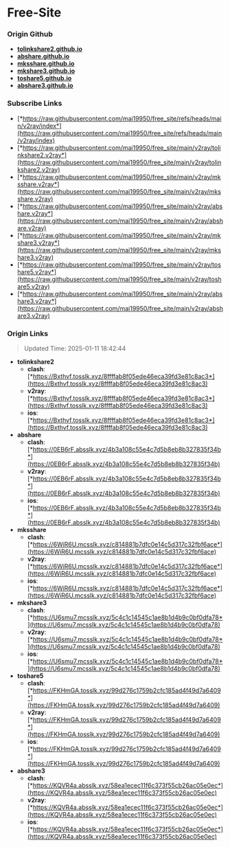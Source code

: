 # Free-Site

### Origin Github

- [**tolinkshare2.github.io**](https://github.com/tolinkshare2/tolinkshare2.github.io)
- [**abshare.github.io**](https://github.com/abshare/abshare.github.io)
- [**mksshare.github.io**](https://github.com/mksshare/mksshare.github.io)
- [**mkshare3.github.io**](https://github.com/mkshare3/mkshare3.github.io)
- [**toshare5.github.io**](https://github.com/toshare5/toshare5.github.io)
- [**abshare3.github.io**](https://github.com/abshare3/abshare3.github.io)

### Subscribe Links

- [*https://raw.githubusercontent.com/mai19950/free_site/refs/heads/main/v2ray/index*](https://raw.githubusercontent.com/mai19950/free_site/refs/heads/main/v2ray/index)
- [*https://raw.githubusercontent.com/mai19950/free_site/main/v2ray/tolinkshare2.v2ray*](https://raw.githubusercontent.com/mai19950/free_site/main/v2ray/tolinkshare2.v2ray)
- [*https://raw.githubusercontent.com/mai19950/free_site/main/v2ray/mksshare.v2ray*](https://raw.githubusercontent.com/mai19950/free_site/main/v2ray/mksshare.v2ray)
- [*https://raw.githubusercontent.com/mai19950/free_site/main/v2ray/abshare.v2ray*](https://raw.githubusercontent.com/mai19950/free_site/main/v2ray/abshare.v2ray)
- [*https://raw.githubusercontent.com/mai19950/free_site/main/v2ray/mkshare3.v2ray*](https://raw.githubusercontent.com/mai19950/free_site/main/v2ray/mkshare3.v2ray)
- [*https://raw.githubusercontent.com/mai19950/free_site/main/v2ray/toshare5.v2ray*](https://raw.githubusercontent.com/mai19950/free_site/main/v2ray/toshare5.v2ray)
- [*https://raw.githubusercontent.com/mai19950/free_site/main/v2ray/abshare3.v2ray*](https://raw.githubusercontent.com/mai19950/free_site/main/v2ray/abshare3.v2ray)

### Origin Links

> Updated Time: 2025-01-11 18:42:44

- **tolinkshare2**
  - **clash**: [*https://Bxthvf.tosslk.xyz/8ffffab8f05ede46eca39fd3e81c8ac3*](https://Bxthvf.tosslk.xyz/8ffffab8f05ede46eca39fd3e81c8ac3)
  - **v2ray**: [*https://Bxthvf.tosslk.xyz/8ffffab8f05ede46eca39fd3e81c8ac3*](https://Bxthvf.tosslk.xyz/8ffffab8f05ede46eca39fd3e81c8ac3)
  - **ios**: [*https://Bxthvf.tosslk.xyz/8ffffab8f05ede46eca39fd3e81c8ac3*](https://Bxthvf.tosslk.xyz/8ffffab8f05ede46eca39fd3e81c8ac3)
- **abshare**
  - **clash**: [*https://0EB6rF.absslk.xyz/4b3a108c55e4c7d5b8eb8b327835f34b*](https://0EB6rF.absslk.xyz/4b3a108c55e4c7d5b8eb8b327835f34b)
  - **v2ray**: [*https://0EB6rF.absslk.xyz/4b3a108c55e4c7d5b8eb8b327835f34b*](https://0EB6rF.absslk.xyz/4b3a108c55e4c7d5b8eb8b327835f34b)
  - **ios**: [*https://0EB6rF.absslk.xyz/4b3a108c55e4c7d5b8eb8b327835f34b*](https://0EB6rF.absslk.xyz/4b3a108c55e4c7d5b8eb8b327835f34b)
- **mksshare**
  - **clash**: [*https://6WiR6U.mcsslk.xyz/c814881b7dfc0e14c5d317c32fbf6ace*](https://6WiR6U.mcsslk.xyz/c814881b7dfc0e14c5d317c32fbf6ace)
  - **v2ray**: [*https://6WiR6U.mcsslk.xyz/c814881b7dfc0e14c5d317c32fbf6ace*](https://6WiR6U.mcsslk.xyz/c814881b7dfc0e14c5d317c32fbf6ace)
  - **ios**: [*https://6WiR6U.mcsslk.xyz/c814881b7dfc0e14c5d317c32fbf6ace*](https://6WiR6U.mcsslk.xyz/c814881b7dfc0e14c5d317c32fbf6ace)
- **mkshare3**
  - **clash**: [*https://U6smu7.mcsslk.xyz/5c4c1c14545c1ae8b1d4b9c0bf0dfa78*](https://U6smu7.mcsslk.xyz/5c4c1c14545c1ae8b1d4b9c0bf0dfa78)
  - **v2ray**: [*https://U6smu7.mcsslk.xyz/5c4c1c14545c1ae8b1d4b9c0bf0dfa78*](https://U6smu7.mcsslk.xyz/5c4c1c14545c1ae8b1d4b9c0bf0dfa78)
  - **ios**: [*https://U6smu7.mcsslk.xyz/5c4c1c14545c1ae8b1d4b9c0bf0dfa78*](https://U6smu7.mcsslk.xyz/5c4c1c14545c1ae8b1d4b9c0bf0dfa78)
- **toshare5**
  - **clash**: [*https://FKHmGA.tosslk.xyz/99d276c1759b2cfc185ad4f49d7a6409*](https://FKHmGA.tosslk.xyz/99d276c1759b2cfc185ad4f49d7a6409)
  - **v2ray**: [*https://FKHmGA.tosslk.xyz/99d276c1759b2cfc185ad4f49d7a6409*](https://FKHmGA.tosslk.xyz/99d276c1759b2cfc185ad4f49d7a6409)
  - **ios**: [*https://FKHmGA.tosslk.xyz/99d276c1759b2cfc185ad4f49d7a6409*](https://FKHmGA.tosslk.xyz/99d276c1759b2cfc185ad4f49d7a6409)
- **abshare3**
  - **clash**: [*https://KQVR4a.absslk.xyz/58ea1ecec11f6c373f55cb26ac05e0ec*](https://KQVR4a.absslk.xyz/58ea1ecec11f6c373f55cb26ac05e0ec)
  - **v2ray**: [*https://KQVR4a.absslk.xyz/58ea1ecec11f6c373f55cb26ac05e0ec*](https://KQVR4a.absslk.xyz/58ea1ecec11f6c373f55cb26ac05e0ec)
  - **ios**: [*https://KQVR4a.absslk.xyz/58ea1ecec11f6c373f55cb26ac05e0ec*](https://KQVR4a.absslk.xyz/58ea1ecec11f6c373f55cb26ac05e0ec)
